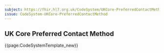 ```yaml
---
subject: https://fhir.hl7.org.uk/CodeSystem/UKCore-PreferredContactMethod
issue: CodeSystem-UKCore-PreferredContactMethod
---
```

## UK Core Preferred Contact Method

{{page:CodeSystemTemplate_new}}
